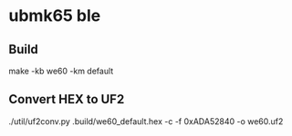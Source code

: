# ubmk65 ble

## Build

make -kb we60 -km default

## Convert HEX to UF2

./util/uf2conv.py .build/we60_default.hex -c -f 0xADA52840 -o we60.uf2
